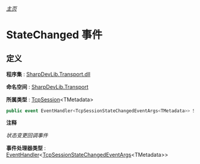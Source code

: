 ###### [主页](./Index.md "主页")

# StateChanged 事件

## 定义

**程序集** : [SharpDevLib.Transport.dll](./SharpDevLib.Transport.assembly.md "SharpDevLib.Transport.dll")

**命名空间** : [SharpDevLib.Transport](./SharpDevLib.Transport.namespace.md "SharpDevLib.Transport")

**所属类型** : [TcpSession](./SharpDevLib.Transport.TcpSession.1.md "TcpSession")\<TMetadata\>
``` csharp
public event EventHandler<TcpSessionStateChangedEventArgs<TMetadata>> StateChanged;
```

**注释**

*状态变更回调事件*



**事件处理器类型** : [EventHandler](https://learn.microsoft.com/en-us/dotnet/api/system.eventhandler-1 "EventHandler")\<[TcpSessionStateChangedEventArgs](./SharpDevLib.Transport.TcpSessionStateChangedEventArgs.1.md "TcpSessionStateChangedEventArgs")\<TMetadata\>\>

